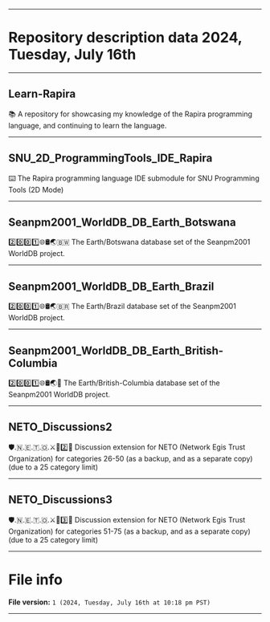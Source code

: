 
***

# Repository description data 2024, Tuesday, July 16th

---

## Learn-Rapira

📚️ A repository for showcasing my knowledge of the Rapira programming language, and continuing to learn the language. 

---

## SNU_2D_ProgrammingTools_IDE_Rapira

⌨️ The Rapira programming language IDE submodule for SNU Programming Tools (2D Mode)

---

## Seanpm2001_WorldDB_DB_Earth_Botswana

2️⃣️0️⃣️0️⃣️1️⃣️🌐️🛢️🌏️🇧🇼️ The Earth/Botswana database set of the Seanpm2001 WorldDB project.

---

## Seanpm2001_WorldDB_DB_Earth_Brazil

2️⃣️0️⃣️0️⃣️1️⃣️🌐️🛢️🌏️🇧🇷️ The Earth/Brazil database set of the Seanpm2001 WorldDB project.

---

## Seanpm2001_WorldDB_DB_Earth_British-Columbia

2️⃣️0️⃣️0️⃣️1️⃣️🌐️🛢️🌏️🏴󠁣󠁡󠁢󠁣󠁿 The Earth/British-Columbia database set of the Seanpm2001 WorldDB project.

---

## NETO_Discussions2

🛡️.🇳.🇪.🇹.🇴.⚔️🟰2️⃣️💬️ Discussion extension for NETO (Network Egis Trust Organization) for categories 26-50 (as a backup, and as a separate copy) (due to a 25 category limit) 

---

## NETO_Discussions3

🛡️.🇳.🇪.🇹.🇴.⚔️🟰3️⃣️💬️ Discussion extension for NETO (Network Egis Trust Organization) for categories 51-75 (as a backup, and as a separate copy) (due to a 25 category limit) 

***

# File info

**File version:** `1 (2024, Tuesday, July 16th at 10:18 pm PST)`

***

